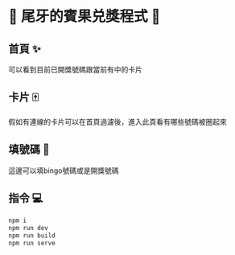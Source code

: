 # 🤑 尾牙的賓果兑獎程式 🤑

## 首頁 ✨
可以看到目前已開獎號碼跟當前有中的卡片

## 卡片 🀄
假如有連線的卡片可以在首頁過濾後，進入此頁看有哪些號碼被圈起來

## 填號碼 🎃
這邊可以填bingo號碼或是開獎號碼

## 指令 💻

```sh
npm i
npm run dev
npm run build
npm run serve
```

